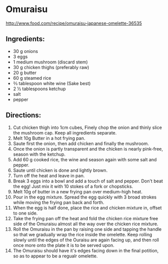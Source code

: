 # Omuraisu
http://www.food.com/recipe/omuraisu-japanese-omelette-36535

## Ingredients:

- 30 g onions
- 3 eggs
- 1 medium mushroom (discard stem)
- 30 g chicken thighs (preferably raw)
- 20 g butter
- 60 g steamed rice
- 2⁄3 tablespoon white wine (Sake best)
- 2 1⁄2 tablespoons ketchup
- salt
- pepper

## Directions:
1. Cut chicken thigh into 1cm cubes, Finely chop the onion and thinly slice the mushroom cap. Keep all ingredients separate.
2. Melt 10g Butter in a hot frying pan.
3. Saute first the onion, then add chicken and finally the mushroom.
4. Once the onion is partly transparent and the chicken is nearly pink-free, season with the ketchup.
5. Add 60 g cooked rice, the wine and season again with some salt and pepper.
6. Saute until chicken is done and lightly brown.
7. Turn off the heat and leave in pan.
8. Break 3 eggs into a bowl and add a touch of salt and pepper. Don't beat the egg! Just mix it with 10 stokes of a fork or chopsticks.
9. Melt 10g of butter in a new frying pan over medium-high heat.
10. Pour in the egg mixture. Spread the egg quickly with 3 broad strokes while moving the frying pan back and forth.
11. When the egg is half done, place the rice and chicken mixture in, offset to one side.
12. Take the frying pan off the heat and fold the chicken rice mixture free side of the Omuraisu almost all the way over the chicken rice mixture.
13. Roll the Omuraisu in the pan by raising one side and tapping the handle so that we gradually wrap the rice inside the omelette. Keep rolling slowly until the edges of the Ouraisu are again facing up, and then roll once more onto the plate it is to be served upon.
14. The Omuraisu should have it's edges facing down in the final potition, so as to appear to be a regualr omelette.
